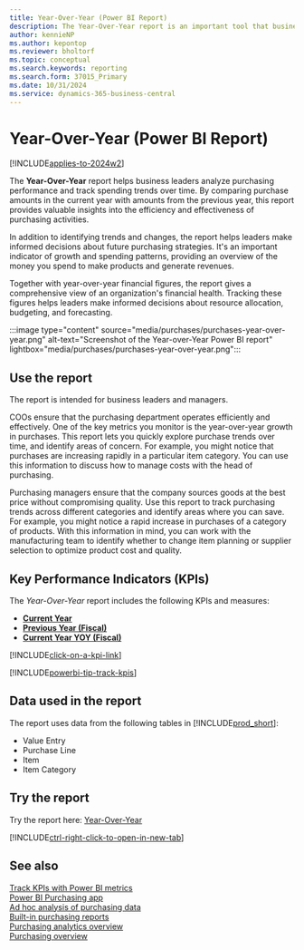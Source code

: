 ```yaml
---
title: Year-Over-Year (Power BI Report)
description: The Year-Over-Year report is an important tool that business leaders use to analyze purchasing performance and track spending trends over time.
author: kennieNP
ms.author: kepontop
ms.reviewer: bholtorf
ms.topic: conceptual
ms.search.keywords: reporting
ms.search.form: 37015_Primary
ms.date: 10/31/2024
ms.service: dynamics-365-business-central
---
```


# Year-Over-Year (Power BI Report)

[!INCLUDE[applies-to-2024w2](includes/applies-to-2024w2.md)]

The **Year-Over-Year** report helps business leaders analyze purchasing performance and track spending trends over time. By comparing purchase amounts in the current year with amounts from the previous year, this report provides valuable insights into the efficiency and effectiveness of purchasing activities.

In addition to identifying trends and changes, the report helps leaders make informed decisions about future purchasing strategies. It's an important indicator of growth and spending patterns, providing an overview of the money you spend to make products and generate revenues.

Together with year-over-year financial figures, the report gives a comprehensive view of an organization's financial health. Tracking these figures helps leaders make informed decisions about resource allocation, budgeting, and forecasting.

:::image type="content" source="media/purchases/purchases-year-over-year.png" alt-text="Screenshot of the Year-over-Year Power BI report" lightbox="media/purchases/purchases-year-over-year.png":::

## Use the report

The report is intended for business leaders and managers.

COOs ensure that the purchasing department operates efficiently and effectively. One of the key metrics you monitor is the year-over-year growth in purchases. This report lets you quickly explore purchase trends over time, and identify areas of concern. For example, you might notice that purchases are increasing rapidly in a particular item category. You can use this information to discuss how to manage costs with the head of purchasing.

Purchasing managers ensure that the company sources goods at the best price without compromising quality. Use this report to track purchasing trends across different categories and identify areas where you can save. For example, you might notice a rapid increase in purchases of a category of products. With this information in mind, you can work with the manufacturing team to identify whether to change item planning or supplier selection to optimize product cost and quality.

## Key Performance Indicators (KPIs)

The *Year-Over-Year* report includes the following KPIs and measures: 

- [**Current Year**](purchases-powerbi-kpis.md#purchase-amount)
- [**Previous Year (Fiscal)**](purchases-powerbi-kpis.md#purchase-amount-py-fiscal)
- [**Current Year YOY (Fiscal)**](purchases-powerbi-kpis.md#purchase-amount-yoy-fiscal)

[!INCLUDE[click-on-a-kpi-link](includes/click-on-a-kpi-link.md)] 

[!INCLUDE[powerbi-tip-track-kpis](includes/powerbi-tip-track-kpis.md)]

## Data used in the report

The report uses data from the following tables in [!INCLUDE[prod_short](includes/prod_short.md)]:

- Value Entry
- Purchase Line
- Item
- Item Category

## Try the report

Try the report here: [Year-Over-Year](https://businesscentral.dynamics.com?page=37015)

[!INCLUDE[ctrl-right-click-to-open-in-new-tab](includes/ctrl-right-click-to-open-in-new-tab.md)]

## See also

[Track KPIs with Power BI metrics](track-kpis-with-power-bi-metrics.md)  
[Power BI Purchasing app](purchases-powerbi-app.md)  
[Ad hoc analysis of purchasing data](ad-hoc-analysis-purchasing.md)  
[Built-in purchasing reports](purchase-reports.md)  
[Purchasing analytics overview](purchasing-analytics-overview.md)  
[Purchasing overview](purchasing-manage-purchasing.md)  

